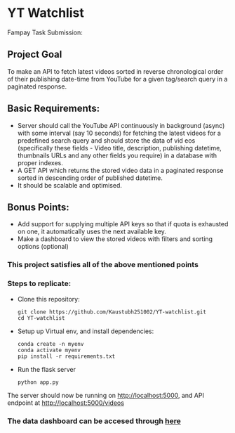# YT Watchlist

Fampay Task Submission: 
## Project Goal

To make an API to fetch latest videos sorted in reverse chronological order of their publishing date-time from YouTube for a given tag/search query in a paginated response.

## Basic Requirements:

- Server should call the YouTube API continuously in background (async) with some interval (say 10 seconds) for fetching the latest videos for a predefined search query and should store the data of vid eos (specifically these fields - Video title, description, publishing datetime, thumbnails URLs and any other fields you require) in a database with proper indexes.
- A GET API which returns the stored video data in a paginated response sorted in descending order of published datetime.
- It should be scalable and optimised.

## Bonus Points:

- Add support for supplying multiple API keys so that if quota is exhausted on one, it automatically uses the next available key.
- Make a dashboard to view the stored videos with filters and sorting options (optional) 


### This project satisfies all of the above mentioned points

### Steps to replicate:

- Clone this repository:
  
    ```
    git clone https://github.com/Kaustubh251002/YT-watchlist.git
    cd YT-watchlist
    ```
- Setup up Virtual env, and install dependencies:
  
    ```
    conda create -n myenv
    conda activate myenv
    pip install -r requirements.txt
    ```
- Run the flask server
  
    ```
    python app.py
    ```

<p>
    The server should now be running on <a href='http://localhost:5000'>http://localhost:5000</a>, and API endpoint at <a href='http://localhost:5000/videos'>http://localhost:5000/videos</a>
</p>

### The data dashboard can be accesed through <a href="https://charts.mongodb.com/charts-project-0-eixld/public/dashboards/15a58a46-2480-4a41-a4c3-18dfcf0bc31e">here</a>